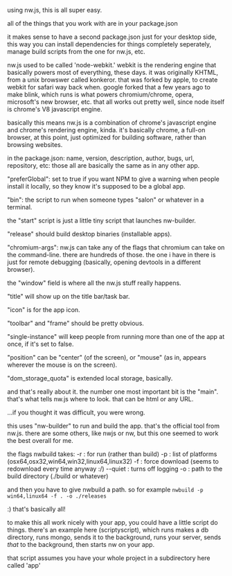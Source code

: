 using nw.js, this is all super easy.

all of the things that you work with are in your package.json

it makes sense to have a second package.json just for your desktop side,
this way you can install dependencies for things completely seperately,
manage build scripts from the one for nw.js, etc.

nw.js used to be called 'node-webkit.' webkit is the rendering engine that
basically powers most of everything, these days. it was originally KHTML,
from a unix browswer called konkeror. that was forked by apple, to create webkit
for safari way back when. google forked that a few years ago to make blink, which
runs is what powers chromium/chrome, opera, microsoft's new browser, etc. that all
works out pretty well, since node itself is chrome's V8 javascript engine.

basically this means nw.js is a combination of chrome's javascript engine
and chrome's rendering engine, kinda. it's basically chrome, a full-on browser,
at this point, just optimized for building software, rather than browsing websites.

in the package.json:
name, version, description, author, bugs, url, repository, etc: those all
are basically the same as in any other app.

"preferGlobal": set to true if you want NPM to give a warning when people
install it locally, so they know it's supposed to be a global app.

"bin": the script to run when someone types "salon" or whatever in a terminal.

the "start" script is just a little tiny script that launches nw-builder.

"release" should build desktop binaries (installable apps).

"chromium-args": nw.js can take any of the flags that chromium can take
on the command-line. there are hundreds of those. the one i have in there
is just for remote debugging (basically, opening devtools in a different browser).

the "window" field is where all the nw.js stuff really happens.

"title" will show up on the title bar/task bar.

"icon" is for the app icon.

"toolbar" and "frame" should be pretty obvious.

"single-instance" will keep people from running more than one of the app
at once, if it's set to false.

"position" can be "center" (of the screen), or "mouse" (as in, appears wherever
the mouse is on the screen).

"dom_storage_quota" is extended local storage, basically.

and that's really about it. the number one most important bit is the "main".
that's what tells nw.js where to look. that can be html or any URL.

...if you thought it was difficult, you were wrong.

this uses "nw-builder" to run and build the app. that's the official tool
from nw.js. there are some others, like nwjs or nw, but this one seemed
to work the best overall for me.

the flags nwbuild takes:
-r : for run (rather than build)
-p : list of platforms (osx64,osx32,win64,win32,linux64,linux32)
-f : force download (seems to redownload every time anyway :/)
--quiet : turns off logging
-o : path to the build directory (./build or whatever)

and then you have to give nwbuild a path. so for example
`nwbuild -p win64,linux64 -f . -o ./releases`

:) that's basically all!

to make this all work nicely with your app, you could have a little script do things.
there's an example here (scriptyscript), which runs makes a db directory, runs mongo,
sends it to the background, runs your server, sends _that_ to the background, then
starts nw on your app.

that script assumes you have your whole project in a subdirectory here called 'app'

